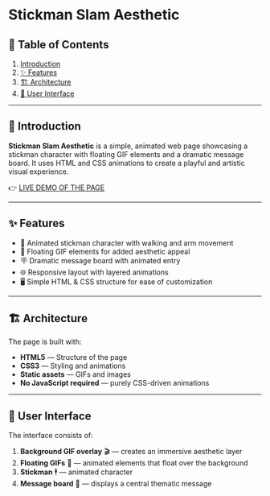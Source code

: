# Stickman Slam Aesthetic

## 📑 Table of Contents

1. [Introduction](#introduction)
2. [✨ Features](#features)
3. [🏗️ Architecture](#architecture)
4. [🎨 User Interface](#user-interface)

---

## 🔎 Introduction

**Stickman Slam Aesthetic** is a simple, animated web page showcasing a stickman character with floating GIF elements and a dramatic message board. It uses HTML and CSS animations to create a playful and artistic visual experience.

👉 [LIVE DEMO OF THE PAGE](#)

---

## ✨ Features

- 🤖 Animated stickman character with walking and arm movement
- 🎥 Floating GIF elements for added aesthetic appeal
- 🪧 Dramatic message board with animated entry
- 🌐 Responsive layout with layered animations
- 🖥️ Simple HTML & CSS structure for ease of customization

---

## 🏗️ Architecture

The page is built with:

- **HTML5** — Structure of the page
- **CSS3** — Styling and animations
- **Static assets** — GIFs and images
- **No JavaScript required** — purely CSS-driven animations

---

## 🎨 User Interface

The interface consists of:

1. **Background GIF overlay** 🎬 — creates an immersive aesthetic layer
2. **Floating GIFs** 🌟 — animated elements that float over the background
3. **Stickman** 🕴️ — animated character
4. **Message board** 📜 — displays a central thematic message
